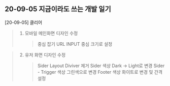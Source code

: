 ## 20-09-05 지금이라도 쓰는 개발 일기

[20-09-05] 클리어

> 1. 모바일 메인화면 디자인 수정
>    > 중심 잡기
>    > URL INPUT 중심 크기로 설정

> 2. 유저 화면 디자인 수정
>    > Sider Layout Diviver 제거
>    > Sider 색상 Dark -> Light로 변경
>    > Sider - Trigger 색상 그린색으로 변경
>    > Footer 색상 화이트로 변경 및 간격 설정
